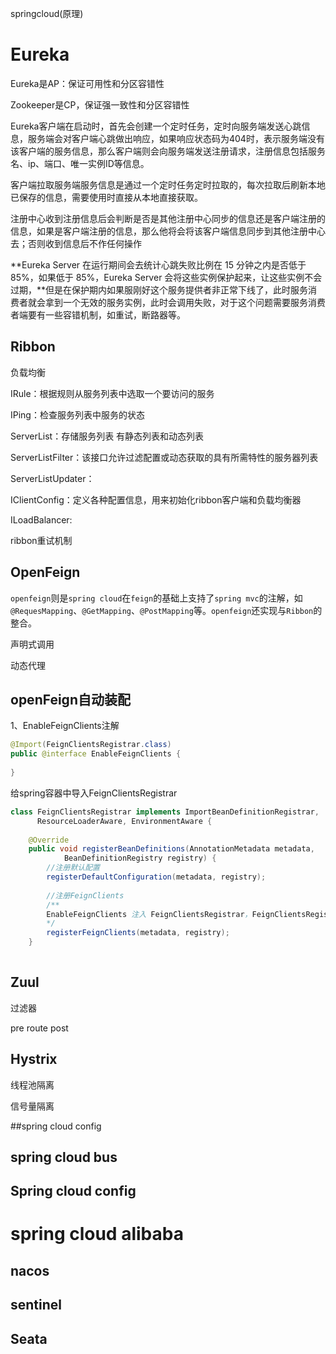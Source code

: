 springcloud(原理)



# Eureka

Eureka是AP：保证可用性和分区容错性

Zookeeper是CP，保证强一致性和分区容错性



Eureka客户端在启动时，首先会创建一个定时任务，定时向服务端发送心跳信息，服务端会对客户端心跳做出响应，如果响应状态码为404时，表示服务端没有该客户端的服务信息，那么客户端则会向服务端发送注册请求，注册信息包括服务名、ip、端口、唯一实例ID等信息。



客户端拉取服务端服务信息是通过一个定时任务定时拉取的，每次拉取后刷新本地已保存的信息，需要使用时直接从本地直接获取。

注册中心收到注册信息后会判断是否是其他注册中心同步的信息还是客户端注册的信息，如果是客户端注册的信息，那么他将会将该客户端信息同步到其他注册中心去；否则收到信息后不作任何操作



**Eureka Server 在运行期间会去统计心跳失败比例在 15 分钟之内是否低于 85%，如果低于 85%，Eureka Server 会将这些实例保护起来，让这些实例不会过期，**但是在保护期内如果服刚好这个服务提供者非正常下线了，此时服务消费者就会拿到一个无效的服务实例，此时会调用失败，对于这个问题需要服务消费者端要有一些容错机制，如重试，断路器等。



## Ribbon

负载均衡

IRule：根据规则从服务列表中选取一个要访问的服务

IPing：检查服务列表中服务的状态

ServerList：存储服务列表 有静态列表和动态列表

ServerListFilter：该接口允许过滤配置或动态获取的具有所需特性的服务器列表

ServerListUpdater：

IClientConfig：定义各种配置信息，用来初始化ribbon客户端和负载均衡器

ILoadBalancer:



ribbon重试机制



## OpenFeign

`openfeign`则是`spring cloud`在`feign`的基础上支持了`spring mvc`的注解，如`@RequesMapping`、`@GetMapping`、`@PostMapping`等。`openfeign`还实现与`Ribbon`的整合。

声明式调用

动态代理



## openFeign自动装配

1、EnableFeignClients注解

```java
@Import(FeignClientsRegistrar.class)
public @interface EnableFeignClients {
    
}
```

给spring容器中导入FeignClientsRegistrar

```java
class FeignClientsRegistrar implements ImportBeanDefinitionRegistrar,
      ResourceLoaderAware, EnvironmentAware {
          
    @Override
	public void registerBeanDefinitions(AnnotationMetadata metadata,
			BeanDefinitionRegistry registry) {
        //注册默认配置
		registerDefaultConfiguration(metadata, registry);
        
        //注册FeignClients
        /**
        EnableFeignClients 注入 FeignClientsRegistrar，FeignClientsRegistrar 开启自动扫描，将包下 			        @FeignClient 标注的接口包装成 FeignClientFactoryBean 对象，最终通过 Feign.Builder 生成该接口的代理对象。而        Feign.Builder 的默认配置是 FeignClientsConfiguration，是在 FeignAutoConfiguration 自动注入的。
        */
		registerFeignClients(metadata, registry);
	}
   
```



## 











## Zuul

过滤器

pre route post



## Hystrix

线程池隔离

信号量隔离



##spring cloud config



## spring cloud bus

## Spring cloud config 



# spring cloud alibaba

## nacos



## sentinel



## Seata